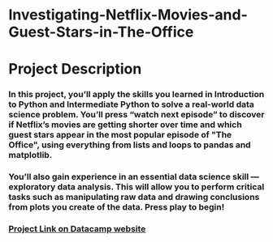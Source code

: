 # Investigating-Netflix-Movies-and-Guest-Stars-in-The-Office 

# Project Description
### In this project, you’ll apply the skills you learned in Introduction to Python and Intermediate Python to solve a real-world data science problem. You’ll press “watch next episode” to discover if Netflix’s movies are getting shorter over time and which guest stars appear in the most popular episode of "The Office", using everything from lists and loops to pandas and matplotlib.

### You’ll also gain experience in an essential data science skill — exploratory data analysis. This will allow you to perform critical tasks such as manipulating raw data and drawing conclusions from plots you create of the data. Press play to begin!

### [Project Link on Datacamp website](https://app.datacamp.com/learn/projects/entertainment-data)

